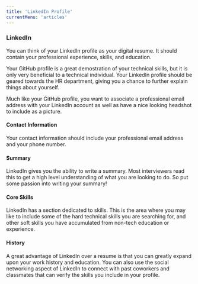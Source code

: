 ```yaml
---
title: 'LinkedIn Profile'
currentMenu: 'articles'
---
```


### LinkedIn
You can think of your LinkedIn profile as your digital resume. It should contain your professional experience, skills, and education.

Your GitHub profile is a great demostration of your technical skills, but it is only very beneficial to a technical individual. Your LinkedIn profile should be geared towards the HR department, giving you a chance to further explain things about yourself.

Much like your GitHub profile, you want to associate a professional email address with your LinkedIn account as well as have a nice looking headshot to include as a picture.

#### Contact Information
Your contact information should include your professional email address and your phone number.

#### Summary
LinkedIn gives you the ability to write a summary. Most interviewers read this to get a high level understanding of what you are looking to do. So put some passion into writing your summary!

#### Core Skills
LinkedIn has a section dedicated to skills. This is the area where you may like to include some of the hard technical skills you are searching for, and other soft skills you have accumulated from non-tech education or experience.

#### History
A great advantage of LinkedIn over a resume is that you can greatly expand upon your work history and education. You can also use the social networking aspect of LinkedIn to connect with past coworkers and classmates that can verify the skills you include in your profile.